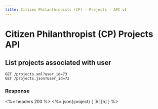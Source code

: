 ```yaml
---
title: Citizen Philanthropists (CP) - Projects - API v1
---
```


# Citizen Philanthropist (CP) Projects API

## List projects associated with user

    GET /projects.xml?user_id=73
    GET /projects.json?user_id=73
    
### Response
    
<%= headers 200 %>
<%= json(:project) { |h| [h] } %>